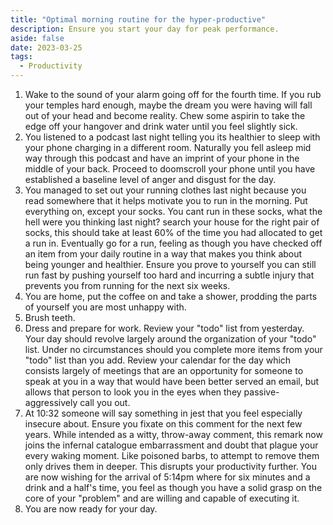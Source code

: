 ```yaml
---
title: "Optimal morning routine for the hyper-productive"
description: Ensure you start your day for peak performance.
aside: false
date: 2023-03-25
tags:
  - Productivity
---
```


1. Wake to the sound of your alarm going off for the fourth time. If you rub your temples hard enough, maybe the dream you were having will fall out of your head and become reality. Chew some aspirin to take the edge off your hangover and drink water until you feel slightly sick. 
2. You listened to a podcast last night telling you its healthier to sleep with your phone charging in a different room. Naturally you fell asleep mid way through this podcast and have an imprint of your phone in the middle of your back. Proceed to doomscroll your phone until you have established a baseline level of anger and disgust for the day.
3. You managed to set out your running clothes last night because you read somewhere that it helps motivate you to run in the morning. Put everything on, except your socks. You cant run in these socks, what the hell were you thinking last night? search your house for the right pair of socks, this should take at least 60% of the time you had allocated to get a run in. Eventually go for a run, feeling as though you have checked off an item from your daily routine in a way that makes you think about being younger and healthier. Ensure you prove to yourself you can still run fast by pushing yourself too hard and incurring a subtle injury that prevents you from running for the next six weeks.
4. You are home, put the coffee on and take a shower, prodding the parts of yourself you are most unhappy with.
5. Brush teeth.
6. Dress and prepare for work. Review your "todo" list from yesterday. Your day should revolve largely around the organization of your "todo" list. Under no circumstances should you complete more items from your "todo" list than you add. Review your calendar for the day which consists largely of meetings that are an opportunity for someone to speak at you in a way that would have been better served an email, but allows that person to look you in the eyes when they passive-aggressively call you out.
7. At 10:32 someone will say something in jest that you feel especially insecure about. Ensure you fixate on this comment for the next few years. While intended as a witty, throw-away comment, this remark now joins the infernal catalogue embarrassment and doubt that plague your every waking moment. Like poisoned barbs, to attempt to remove them only drives them in deeper. This disrupts your productivity further. You are now wishing for the arrival of 5:14pm where for six minutes and a drink and a half's time, you feel as though you have a solid grasp on the core of your "problem" and are willing and capable of executing it.
8. You are now ready for your day.